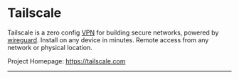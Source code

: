 # Tailscale
Tailscale is a zero config [VPN](vpn.md) for building secure networks, powered by [wireguard](wireguard.md). Install on any device in minutes. Remote access from any network or physical location.

Project Homepage: https://tailscale.com

---
